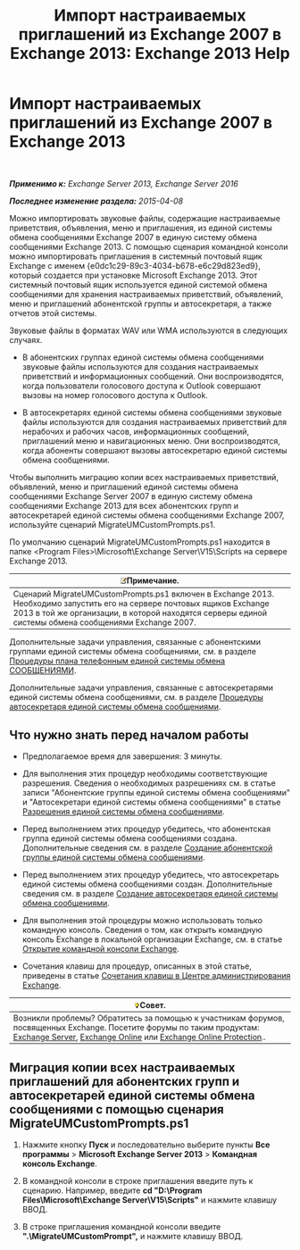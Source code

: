 ﻿---
title: 'Импорт настраиваемых приглашений из Exchange 2007 в Exchange 2013: Exchange 2013 Help'
TOCTitle: Импорт настраиваемых приглашений из Exchange 2007 в Exchange 2013
ms:assetid: 70c0b0bc-c0de-4e3c-8144-1fe59f86ebf4
ms:mtpsurl: https://technet.microsoft.com/ru-ru/library/Gg309147(v=EXCHG.150)
ms:contentKeyID: 54652122
ms.date: 05/22/2018
mtps_version: v=EXCHG.150
ms.translationtype: MT
---

# Импорт настраиваемых приглашений из Exchange 2007 в Exchange 2013

 

_**Применимо к:** Exchange Server 2013, Exchange Server 2016_

_**Последнее изменение раздела:** 2015-04-08_

Можно импортировать звуковые файлы, содержащие настраиваемые приветствия, объявления, меню и приглашения, из единой системы обмена сообщениями Exchange 2007 в единую систему обмена сообщениями Exchange 2013. С помощью сценария командной консоли можно импортировать приглашения в системный почтовый ящик Exchange с именем {e0dc1c29-89c3-4034-b678-e6c29d823ed9}, который создается при установке Microsoft Exchange 2013. Этот системный почтовый ящик используется единой системой обмена сообщениями для хранения настраиваемых приветствий, объявлений, меню и приглашений абонентской группы и автосекретаря, а также отчетов этой системы.

Звуковые файлы в форматах WAV или WMA используются в следующих случаях.

  - В абонентских группах единой системы обмена сообщениями звуковые файлы используются для создания настраиваемых приветствий и информационных сообщений. Они воспроизводятся, когда пользователи голосового доступа к Outlook совершают вызовы на номер голосового доступа к Outlook.

  - В автосекретарях единой системы обмена сообщениями звуковые файлы используются для создания настраиваемых приветствий для нерабочих и рабочих часов, информационных сообщений, приглашений меню и навигационных меню. Они воспроизводятся, когда абоненты совершают вызовы автосекретарю единой системы обмена сообщениями.

Чтобы выполнить миграцию копии всех настраиваемых приветствий, объявлений, меню и приглашений единой системы обмена сообщениями Exchange Server 2007 в единую систему обмена сообщениями Exchange 2013 для всех абонентских групп и автосекретарей единой системы обмена сообщениями Exchange 2007, используйте сценарий MigrateUMCustomPrompts.ps1.

По умолчанию сценарий MigrateUMCustomPrompts.ps1 находится в папке \<Program Files\>\\Microsoft\\Exchange Server\\V15\\Scripts на сервере Exchange 2013.

<table>
<thead>
<tr class="header">
<th><img src="images/JJ126620.note(EXCHG.150).gif" title="Примечание" alt="Примечание" />Примечание.</th>
</tr>
</thead>
<tbody>
<tr class="odd">
<td>Сценарий MigrateUMCustomPrompts.ps1 включен в Exchange 2013. Необходимо запустить его на сервере почтовых ящиков Exchange 2013 в той же организации, в которой находятся серверы единой системы обмена сообщениями Exchange 2007.</td>
</tr>
</tbody>
</table>


Дополнительные задачи управления, связанные с абонентскими группами единой системы обмена сообщениями, см. в разделе [Процедуры плана телефонным единой системы обмена СООБЩЕНИЯМИ](um-dial-plan-procedures-exchange-2013-help.md).

Дополнительные задачи управления, связанные с автосекретарями единой системы обмена сообщениями, см. в разделе [Процедуры автосекретаря единой системы обмена сообщениями](um-auto-attendant-procedures-exchange-2013-help.md).

## Что нужно знать перед началом работы

  - Предполагаемое время для завершения: 3 минуты.

  - Для выполнения этих процедур необходимы соответствующие разрешения. Сведения о необходимых разрешениях см. в статье записи "Абонентские группы единой системы обмена сообщениями" и "Автосекретари единой системы обмена сообщениями" в статье [Разрешения единой системы обмена сообщениями](unified-messaging-permissions-exchange-2013-help.md).

  - Перед выполнением этих процедур убедитесь, что абонентская группа единой системы обмена сообщениями создана. Дополнительные сведения см. в разделе [Создание абонентской группы единой системы обмена сообщениями](create-a-um-dial-plan-exchange-2013-help.md).

  - Перед выполнением этих процедур убедитесь, что автосекретарь единой системы обмена сообщениями создан. Дополнительные сведения см. в разделе [Создание автосекретаря единой системы обмена сообщениями](create-a-um-auto-attendant-exchange-2013-help.md).

  - Для выполнения этой процедуры можно использовать только командную консоль. Сведения о том, как открыть командную консоль Exchange в локальной организации Exchange, см. в статье [Открытие командной консоли Exchange](https://technet.microsoft.com/ru-ru/library/dd638134\(v=exchg.150\)).

  - Сочетания клавиш для процедур, описанных в этой статье, приведены в статье [Сочетания клавиш в Центре администрирования Exchange](keyboard-shortcuts-in-the-exchange-admin-center-exchange-online-protection-help.md).

<table>
<thead>
<tr class="header">
<th><img src="images/Bb124558.tip(EXCHG.150).gif" title="Совет" alt="Совет" />Совет.</th>
</tr>
</thead>
<tbody>
<tr class="odd">
<td>Возникли проблемы? Обратитесь за помощью к участникам форумов, посвященных Exchange. Посетите форумы по таким продуктам: <a href="https://go.microsoft.com/fwlink/p/?linkid=60612">Exchange Server</a>, <a href="https://go.microsoft.com/fwlink/p/?linkid=267542">Exchange Online</a> или <a href="https://go.microsoft.com/fwlink/p/?linkid=285351">Exchange Online Protection</a>..</td>
</tr>
</tbody>
</table>


## Миграция копии всех настраиваемых приглашений для абонентских групп и автосекретарей единой системы обмена сообщениями с помощью сценария MigrateUMCustomPrompts.ps1

1.  Нажмите кнопку **Пуск** и последовательно выберите пункты **Все программы** \> **Microsoft Exchange Server 2013** \> **Командная консоль Exchange**.

2.  В командной консоли в строке приглашения введите путь к сценарию. Например, введите **cd "D:\\Program Files\\Microsoft\\Exchange Server\\V15\\Scripts"** и нажмите клавишу ВВОД.

3.  В строке приглашения командной консоли введите **".\\MigrateUMCustomPrompt",** и нажмите клавишу ВВОД.

